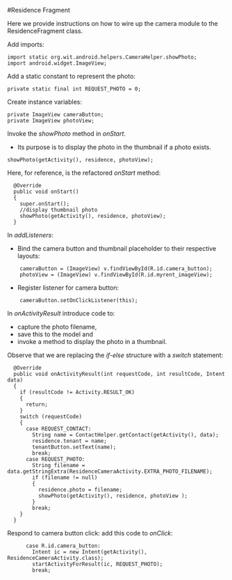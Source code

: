 #Residence Fragment

Here we provide instructions on how to wire up the camera module to the ResidenceFragment class.

Add imports:

```
import static org.wit.android.helpers.CameraHelper.showPhoto;
import android.widget.ImageView;
```



Add a static constant to represent the photo:

```
private static final int REQUEST_PHOTO = 0;
```

Create instance variables:

```
private ImageView cameraButton;
private ImageView photoView;
```

Invoke the *showPhoto* method in *onStart*. 

- Its purpose is to display the photo in the thumbnail if a photo exists.

```
showPhoto(getActivity(), residence, photoView);
```

Here, for reference, is the refactored *onStart* method:

```
  @Override
  public void onStart()
  {
    super.onStart();
    //display thumbnail photo
    showPhoto(getActivity(), residence, photoView);    
  }
```

In *addListeners*: 

- Bind the camera button and thumbnail placeholder to their respective layouts:

```
    cameraButton = (ImageView) v.findViewById(R.id.camera_button);
    photoView = (ImageView) v.findViewById(R.id.myrent_imageView);
```
- Register listener for camera button:

```
    cameraButton.setOnClickListener(this);
```

In *onActivityResult* introduce code to:

- capture the photo filename, 
- save this to the model and
- invoke a method to display the photo in a thumbnail.

Observe that we are replacing the *if-else* structure with a *switch* statement:


```
  @Override
  public void onActivityResult(int requestCode, int resultCode, Intent data)
  {
    if (resultCode != Activity.RESULT_OK)
    {
      return;
    }
    switch (requestCode)
    {
      case REQUEST_CONTACT:
        String name = ContactHelper.getContact(getActivity(), data);
        residence.tenant = name;
        tenantButton.setText(name);
        break;
      case REQUEST_PHOTO:
        String filename = data.getStringExtra(ResidenceCameraActivity.EXTRA_PHOTO_FILENAME);
        if (filename != null)
        {
          residence.photo = filename;
          showPhoto(getActivity(), residence, photoView );
        }
        break;
    }
  }
```

Respond to camera button click: add this code to *onClick*:

```
      case R.id.camera_button:
        Intent ic = new Intent(getActivity(), ResidenceCameraActivity.class);
        startActivityForResult(ic, REQUEST_PHOTO);
        break;

```
